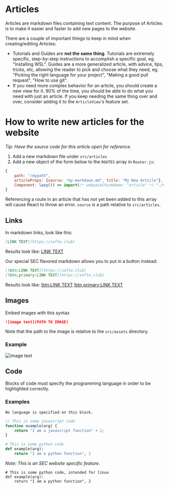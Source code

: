 # Articles

Articles are markdown files containing text content. The purpose of Articles is to make it easier and faster to add new pages to the website.

There are a couple of important things to keep in mind when creating/editing Articles:

-   Tutorials and Guides are **not the same thing**. Tutorials are extremely specific, step-by-step instructions to accomplish a specific goal, eg. "Installing WSL". Guides are a more generalized article, with advice, tips, tricks, etc, allowing the reader to pick and choose what they need, eg. "Picking the right language for your project", "Making a good pull request", "How to use git".
-   If you need more complex behavior for an article, you should create a new view for it. 90% of the time, you should be able to do what you need with just an article. If you keep needing the same thing over and over, consider adding it to the `ArticleView`'s feature set.

# How to write new articles for the website

_Tip: Have the source code for this article open for reference._

1. Add a new markdown file under `src/articles`
2. Add a new object of the form below to the `ROUTES` array in `Router.js`:

```javascript
{
	path: "/mypath",
	articleProps: {source: "my-markdown.md", title: "My New Article"},
	Component: lazy(() => import(/* webpackChunkName: "article" */ "./views/Article/Article.js")),
}
```

Referencing a route in an article that has not yet been added to this array will cause
React to throw an error. `source` is a path relative to `src/articles`.

## Links

In markdown links, look like this:

```markdown
[LINK TEXT](https://softe.club)
```

Results look like:
[LINK TEXT](https://softe.club)

Our special SEC flavored markdown allows you to put in a button instead:

```markdown
[!btn:LINK TEXT](https://softe.club)
[!btn,primary:LINK TEXT](https://softe.club)
```

Results look like:
[!btn:LINK TEXT](https://softe.club)
[!btn,primary:LINK TEXT](https://softe.club)

## Images

Embed images with this syntax

```markdown
![image text](PATH TO IMAGE)
```

Note that the path to the image is relative to the `src/assets` directory.

### Example

![image text](sec-logo.png)

## Code

Blocks of code must specify the programming language in order to be highlighted correctly.

### Examples

```
No language is specified on this block.
```

```javascript
// This is some javascript code
function example(arg) {
	return "I am a javascript function" + 2;
}
```

```python
# This is some python code
def example(arg):
	return "I am a python function", 2
```

_Note: This is an SEC website specific feature._

```python,linux
# This is some python code, intended for linux
def example(arg):
	return "I am a python function", 2
```

